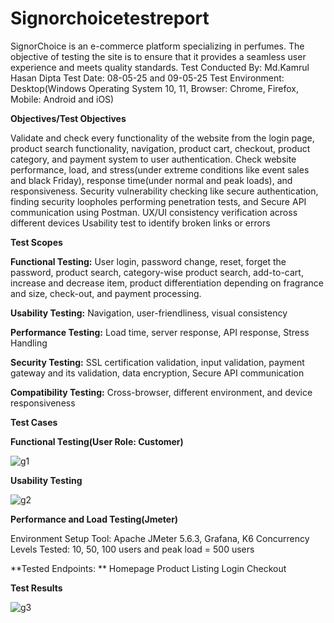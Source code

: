 # Signorchoicetestreport
SignorChoice is an e-commerce platform specializing in perfumes. The objective of testing the site is to ensure that it provides a seamless user experience and meets quality standards.
Test Conducted By: Md.Kamrul Hasan Dipta
Test Date: 08-05-25 and 09-05-25
Test Environment: Desktop(Windows Operating System 10, 11, Browser: Chrome, Firefox, Mobile: Android and iOS)

**Objectives/Test Objectives**

Validate and check every functionality of the website from the login page, product search functionality, navigation, product cart, checkout, product category, and payment system to user authentication.
Check website performance, load, and stress(under extreme conditions like event sales and black Friday), response time(under normal and peak loads), and responsiveness.
Security vulnerability checking like secure authentication, finding security loopholes performing penetration tests, and Secure API communication using Postman.
UX/UI consistency verification across different devices
Usability test to identify broken links or errors

**Test Scopes**

**Functional Testing:** User login, password change, reset, forget the password, product search, category-wise product search, add-to-cart, increase and decrease item, product differentiation depending on fragrance and size, check-out, and payment processing.

**Usability Testing:** Navigation, user-friendliness, visual consistency

**Performance Testing:** Load time, server response, API response, Stress Handling

**Security Testing:** SSL certification validation, input validation, payment gateway and its validation, data encryption, Secure API communication

**Compatibility Testing:** Cross-browser, different environment, and device responsiveness 



**Test Cases**

**Functional Testing(User Role: Customer)**


![g1](https://github.com/user-attachments/assets/1653d06e-d66c-4742-877b-cc1499f9c784)


**Usability Testing**

![g2](https://github.com/user-attachments/assets/d656873b-0e84-4600-b18c-f9441a4274b1)


**Performance and Load Testing(Jmeter)**

Environment Setup
Tool: Apache JMeter 5.6.3, Grafana, K6
Concurrency Levels Tested: 10, 50, 100 users and peak load = 500 users

**Tested Endpoints: **
Homepage
Product Listing
Login
Checkout

**Test Results**


![g3](https://github.com/user-attachments/assets/d352ed21-00c2-48b7-94b3-b93be47dde46)


